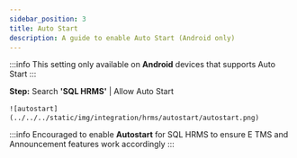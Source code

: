 ```yaml
---
sidebar_position: 3
title: Auto Start
description: A guide to enable Auto Start (Android only)
---
```


:::info
This setting only available on **Android** devices that supports Auto Start
:::

**Step:** Search **'SQL HRMS'** | Allow Auto Start  
    
    ![autostart](../../../static/img/integration/hrms/autostart/autostart.png)

:::info
Encouraged to enable **Autostart** for SQL HRMS to ensure E TMS and Announcement features work accordingly
:::
